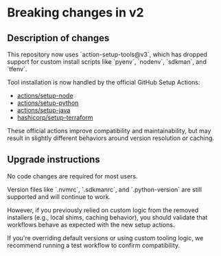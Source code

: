 # Breaking changes in v2

[//]: # "Upgrade to action-setup-tools@v3. This introduces a major internal refactor by removing custom tool installers in favor of official GitHub setup actions."

## Description of changes

This repository now uses \`action-setup-tools@v3\`, which has dropped support for custom install scripts like \`pyenv\`, \`nodenv\`, \`sdkman\`, and \`tfenv\`.

Tool installation is now handled by the official GitHub Setup Actions:

- [actions/setup-node](https://github.com/actions/setup-node)
- [actions/setup-python](https://github.com/actions/setup-python)
- [actions/setup-java](https://github.com/actions/setup-java)
- [hashicorp/setup-terraform](https://github.com/hashicorp/setup-terraform)

These official actions improve compatibility and maintainability, but may result in slightly different behaviors around version resolution or caching.

## Upgrade instructions

No code changes are required for most users.

Version files like \`.nvmrc\`, \`.sdkmanrc\`, and \`.python-version\` are still supported and will continue to work.

However, if you previously relied on custom logic from the removed installers (e.g., local shims, caching behavior), you should validate that workflows behave as expected with the new setup actions.

If you're overriding default versions or using custom tooling logic, we recommend running a test workflow to confirm compatibility.
